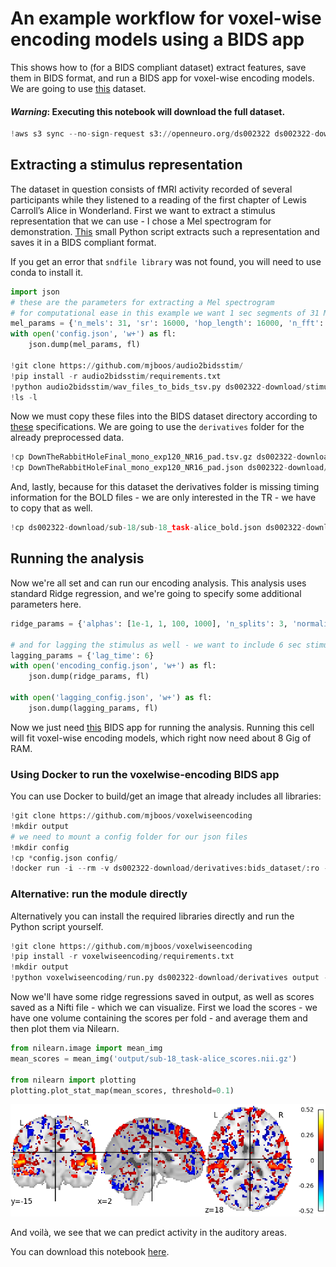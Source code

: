 
# An example workflow for voxel-wise encoding models using a BIDS app

This shows how to (for a BIDS compliant dataset) extract features, save them in BIDS format, and run a BIDS app for voxel-wise encoding models.
We are going to use [this](https://openneuro.org/datasets/ds002322/versions/1.0.4) dataset.

#### *Warning*: Executing this notebook will download the full dataset.


```python
!aws s3 sync --no-sign-request s3://openneuro.org/ds002322 ds002322-download/
```

## Extracting a stimulus representation

The dataset in question consists of fMRI activity recorded of several participants while they listened to a reading of the first chapter of Lewis Carroll’s Alice in Wonderland.
First we want to extract a stimulus representation that we can use - I chose a Mel spectrogram for demonstration.
[This](https://github.com/mjboos/audio2bidsstim/) small Python script extracts such a representation and saves it in a BIDS compliant format.

If you get an error that `sndfile library` was not found, you will need to use conda to install it.


```python
import json
# these are the parameters for extracting a Mel spectrogram
# for computational ease in this example we want 1 sec segments of 31 Mel frequencies with a max frequency of * KHz
mel_params = {'n_mels': 31, 'sr': 16000, 'hop_length': 16000, 'n_fft': 16000, 'fmax': 8000}
with open('config.json', 'w+') as fl:
    json.dump(mel_params, fl)

!git clone https://github.com/mjboos/audio2bidsstim/
!pip install -r audio2bidsstim/requirements.txt
!python audio2bidsstim/wav_files_to_bids_tsv.py ds002322-download/stimuli/DownTheRabbitHoleFinal_mono_exp120_NR16_pad.wav -c config.json
!ls -l
```

Now we must copy these files into the BIDS dataset directory according to [these](https://bids-specification.readthedocs.io/en/stable/04-modality-specific-files/06-physiological-and-other-continuous-recordings.html) specifications.
We are going to use the `derivatives` folder for the already preprocessed data.


```python
!cp DownTheRabbitHoleFinal_mono_exp120_NR16_pad.tsv.gz ds002322-download/derivatives/task-alice_stim.tsv.gz
!cp DownTheRabbitHoleFinal_mono_exp120_NR16_pad.json ds002322-download/derivatives/sub-18/sub-18_task-alice_stim.json
```

And, lastly, because for this dataset the derivatives folder is missing timing information for the BOLD files - we are only interested in the TR - we have to copy that as well.


```python
!cp ds002322-download/sub-18/sub-18_task-alice_bold.json ds002322-download/derivatives/sub-18/sub-18_task-alice_bold.json 
```

## Running the analysis

Now we're all set and can run our encoding analysis. This analysis uses standard Ridge regression, and we're going to specify some additional parameters here.


```python
ridge_params = {'alphas': [1e-1, 1, 100, 1000], 'n_splits': 3, 'normalize': True}

# and for lagging the stimulus as well - we want to include 6 sec stimulus segments to predict fMRI
lagging_params = {'lag_time': 6}
with open('encoding_config.json', 'w+') as fl:
    json.dump(ridge_params, fl)
    
with open('lagging_config.json', 'w+') as fl:
    json.dump(lagging_params, fl)
```


Now we just need [this](https://github.com/mjboos/voxelwiseencoding) BIDS app for running the analysis.
Running this cell will fit voxel-wise encoding models, which right now need about 8 Gig of RAM. 

### Using Docker to run the voxelwise-encoding BIDS app

You can use Docker to build/get an image that already includes all libraries:


```python
!git clone https://github.com/mjboos/voxelwiseencoding
!mkdir output
# we need to mount a config folder for our json files
!mkdir config
!cp *config.json config/
!docker run -i --rm -v ds002322-download/derivatives:bids_dataset/:ro -v config/:/config:ro -v output/:/output mjboos/voxelwiseencoding /bids_dataset /output --task alice --skip_bids_validator --participant_label 18 --preprocessing-config /config/lagging_config.json --encoding-config /config/encoding_config.json --detrend --standardize zscore 
```

### Alternative: run the module directly

Alternatively you can install the required libraries directly and run the Python script yourself.


```python
!git clone https://github.com/mjboos/voxelwiseencoding
!pip install -r voxelwiseencoding/requirements.txt
!mkdir output
!python voxelwiseencoding/run.py ds002322-download/derivatives output --task alice --skip_bids_validator --participant_label 18 --preprocessing-config lagging_config.json --encoding-config encoding_config.json --detrend --standardize zscore 
```

Now we'll have some ridge regressions saved in output, as well as scores saved as a Nifti file - which we can visualize.
First we load the scores - we have one volume containing the scores per fold - and average them and then plot them via Nilearn.


```python
from nilearn.image import mean_img
mean_scores = mean_img('output/sub-18_task-alice_scores.nii.gz')

from nilearn import plotting
plotting.plot_stat_map(mean_scores, threshold=0.1)
```

![png](/images/BIDS_app_mean_scores.png)


And voilà, we see that we can predict activity in the auditory areas.

You can download this notebook [here](http://mjboos.github.io/files/Voxelwise_Encoding_BIDS.ipynb).
